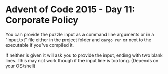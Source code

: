 # Advent of Code 2015 - Day 11: Corporate Policy

You can provide the puzzle input as a command line arguments or
in a "input.txt" file either in the project folder and `cargo run`
or next to the executable if you've compiled it.

If neither is given it will ask you to provide the input,
ending with two blank lines. This may not work though if
the input line is too long. (Depends on your OS/shell)
